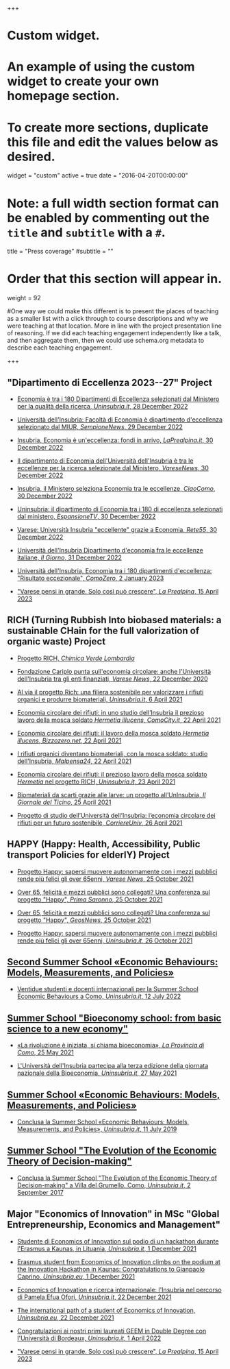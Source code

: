 +++
# Custom widget.
# An example of using the custom widget to create your own homepage section.
# To create more sections, duplicate this file and edit the values below as desired.
widget = "custom"
active = true
date = "2016-04-20T00:00:00"

# Note: a full width section format can be enabled by commenting out the `title` and `subtitle` with a `#`.
title = "Press coverage"
#subtitle = ""


# Order that this section will appear in.
weight = 92

#One way we could make this different is to present the places of teaching as a smaller list with a click through to course descriptions and why we were teaching at that location. More in line with the project presentation line of reasoning. If we did each teaching engagement independently like a talk, and then aggregate them, then we could use schema.org metadata to describe each teaching engagement.

+++
## "Dipartimento di Eccellenza 2023--27" Project

+ [Economia è tra i 180 Dipartimenti di Eccellenza selezionati dal Ministero per la qualità della ricerca, *Uninsubria.it*, 28 December 2022](https://web.archive.org/web/20230103112358/https://www.uninsubria.it/notizie/economia-%C3%A8-tra-i-180-dipartimenti-di-eccellenza-selezionati-dal-ministero-la-qualit%C3%A0-della)

+ [Università dell'Insubria: Facoltà di Economia è dipartimento d'eccellenza selezionato dal MIUR, *SempioneNews*, 29 December 2022](https://web.archive.org/web/20230103105328/https://www.sempionenews.it/territorio/universita-dellinsubria-facolta-di-economia-e-dipartimento-deccellenza-selezionato-dal-miur)

+ [Insubria, Economia è un'eccellenza: fondi in arrivo, *LaPrealpina.it*, 30 December 2022](https://web.archive.org/web/20230103111229/https://www.prealpina.it/pages/insubria-economia-tra-le-eccellenze-scelte-dal-ministero-293757.html)

+ [Il dipartimento di Economia dell'Università dell'Insubria è tra le eccellenze per la ricerca selezionate dal Ministero, *VareseNews*, 30 December 2022](https://web.archive.org/web/20230103111508/https://www.varesenews.it/2022/12/dipartimento-economia-delluniversita-dellinsubria-le-eccellenze-selezionate-dal-ministero/)

+ [Insubria, il Ministero seleziona Economia tra le eccellenze, *CiaoComo*, 30 December 2022](https://web.archive.org/web/20230103111646/https://www.ciaocomo.it/2022/12/30/insubria-il-ministero-seleziona-economia-tra-le-eccellenze/)

+ [Uninsubria: il dipartimento di Economia tra i 180 di eccellenza selezionati dal ministero, *EspansioneTV*, 30 December 2022](https://web.archive.org/web/20230103105533/https://www.espansionetv.it/2022/12/30/uninsubria-il-dipartimento-di-economia-tra-i-180-di-eccellenza/)

+ [Varese: Università Insubria "eccellente" grazie a Economia, *Rete55*, 30 December 2022](https://web.archive.org/web/20230103111035/https://www.rete55.it/notizie/attualita/varese-universita-insubria-eccellente-grazie-a-economia/)

+ [Università dell'Insubria Dipartimento d'economia fra le eccellenze italiane, *Il Giorno*, 31 December 2022](https://web.archive.org/web/20230103104817/https://www.ilgiorno.it/varese/cronaca/universita-dellinsubria-dipartimento-deconomia-fra-le-eccellenze-italiane-1.8424345)

+ [Università dell'Insubria, Economia tra i 180 dipartimenti d'eccellenza: "Risultato eccezionale", *ComoZero*, 2 January 2023](https://web.archive.org/web/20230103111903/https://comozero.it/attualita/universita-dellinsubria-il-economia-tra-i-180-dipartimenti-deccellenza-risultato-eccezionale/)

+ ["Varese pensi in grande. Solo così può crescere", *La Prealpina*, 15 April 2023](https://web.archive.org/web/20230418094808/https://www.prealpina.it/pages/insubria-varese-pensi-in-grande-solo-cosi-puo-crescere-302477.html)


## RICH (Turning Rubbish Into biobased materials: a sustainable CHain for the full valorization of organic waste) Project

+ [Progetto RICH, *Chimica Verde Lombardia*](https://www.chimicaverdelombardia.it/progetto-rich/)

+ [Fondazione Cariplo punta sull'economia circolare: anche l'Università dell'Insubria tra gli enti finanziati, *Varese News*, 22 December 2020](https://www.varesenews.it/2020/12/fondazione-cariplo-punta-sulleconomia-circolare-anche-luniversita-dellinsubria-gli-enti-finanziati/1289335/)

+ [Al via il progetto Rich: una filiera sostenibile per valorizzare i rifiuti organici e produrre biomateriali, *Uninsubria.it*, 6 April 2021](https://www.uninsubria.it/notizie/al-il-progetto-rich-una-filiera-sostenibile-valorizzare-i-rifiuti-organici-e-produrre)

+ [Economia circolare dei rifiuti: in uno studio dell’Insubria il prezioso lavoro della mosca soldato *Hermetia illucens*, *ComoCity.it*, 22 April 2021](https://www.comocity.it/economia-circolare-dei-rifiuti-in-uno-studio-dellinsubria-il-prezioso-lavoro-della-mosca-soldato-hermetia-illucens/)

+ [Economia circolare dei rifiuti: il lavoro della mosca soldato *Hermetia illucens*, *Bizzozero.net*, 22 April 2021](http://www.bizzozero.net/accade-a-bizzozero/5-notizie/6741-economia-circolare-dei-rifiuti-il-lavoro-della-mosca-soldato-hermetia-illucens)

+ [I rifiuti organici diventano biomateriali, con la mosca soldato: studio dell'Insubria, *Malpensa24*, 22 April 2021](https://www.malpensa24.it/i-rifiuti-organici-diventano-biomateriali-con-la-mosca-soldato-studio-dellinsubria/)

+ [Economia circolare dei rifiuti: il prezioso lavoro della mosca soldato *Hermetia* nel progetto RICH, *Uninsubria.it*, 23 April 2021](https://www.uninsubria.it/notizie/economia-circolare-dei-rifiuti-il-prezioso-lavoro-della-mosca-soldato-hermetia-nel-progetto)

+ [Biomateriali da scarti grazie alle larve: un progetto all’UnInsubria, *Il Giornale del Ticino*, 25 April 2021](https://ilgiornaledelticino.ch/biomateriali-da-scarti-grazie-alle-larve-un-progetto-alluninsubria/)

+ [Progetto di studio dell’Università dell’Insubria: l’economia circolare dei rifiuti per un futuro sostenibile, *CorriereUniv*, 26 April 2021](https://corriereuniv.it/progetto-di-studio-delluniversita-dellinsubria-leconomia-circolare-dei-rifiuti-per-un-futuro-sostenibile/)

## HAPPY (Happy: Health, Accessibility, Public transport Policies for elderlY) Project

+ [Progetto Happy: sapersi muovere autonomamente con i mezzi pubblici rende più felici gli over 65enni, *Varese News*, 25 October 2021](https://www.varesenews.it/2021/10/progetto-happy-sapersi-muovere-autonomamente-mezzi-pubblici-rende-piu-felici-gli-over-65enni/1393237/)

+ [Over 65, felicità e mezzi pubblici sono collegati? Una conferenza sul progetto "Happy", *Prima Saronno*, 25 October 2021](https://primasaronno.it/attualita/over-65-felicita-e-mezzi-pubblici-sono-collegati-una-conferenza-sul-progetto-happy/)

+ [Over 65, felicità e mezzi pubblici sono collegati? Una conferenza sul progetto "Happy", *GeosNews*, 25 October 2021](https://it.geosnews.com/p/it/lombardia/va/varese/over-65-felicit-e-mezzi-pubblici-sono-collegati-una-conferenza-sul-progetto-happy_35934824)

+ [Progetto Happy: sapersi muovere autonomamente con i mezzi pubblici rende più felici gli over 65enni, *Uninsubria.it*, 26 October 2021](https://www.uninsubria.it/eventi/progetto-happy-gli-over-65enni-la-mobilit%C3%A0-fa-bene-alla-salute-e-migliora-la-qualit%C3%A0-della)


## [Second Summer School «Economic Behaviours: Models, Measurements, and Policies»](http://ebmp2022.lakecomoschool.org)

+ [Ventidue studenti e docenti internazionali per la Summer School Economic Behaviours a Como, *Uninsubria.it*, 12 July 2022](https://www.uninsubria.it/summer-school-Economic-Behaviours)


## [Summer School "Bioeconomy school: from basic science to a new economy"](https://bsne.lakecomoschool.org/)

+ [«La rivoluzione è iniziata, si chiama bioeconomia», *La Provincia di Como*, 25 May 2021](/PC001.pdf)

+ [L'Università dell'Insubria partecipa alla terza edizione della giornata nazionale della Bioeconomia, *Uninsubria.it*, 27 May 2021](https://www.uninsubria.it/eventi/l%E2%80%99universit%C3%A0-dell%E2%80%99insubria-partecipa-alla-terza-edizione-della-giornata-nazionale-della)


## [Summer School «Economic Behaviours: Models, Measurements, and Policies»](http://ebmp.lakecomoschool.org)

+ [Conclusa la Summer School «Economic Behaviours: Models, Measurements, and Policies», *Uninsubria.it*, 11 July 2019](https://www.uninsubria.it/notizie/conclusa-la-summer-school-%C2%ABeconomic-behaviours-models-measurements-and-policies%C2%BB)


## [Summer School "The Evolution of the Economic Theory of Decision-making"](http://etdm.lakecomoschool.org)

+ [Conclusa la Summer School "The Evolution of the Economic Theory of Decision-making" a Villa del Grumello, Como, *Uninsubria.it*, 2 September 2017](https://www.uninsubria.it/notizie/conclusa-la-summer-school-evolution-economic-theory-decision-making-villa-del-grumello-como)


## Major "Economics of Innovation" in MSc "Global Entrepreneurship, Economics and Management"

+ [Studente di Economics of Innovation sul podio di un hackathon durante l'Erasmus a Kaunas, in Lituania, *Uninsubria.it*, 1 December 2021](https://web.archive.org/web/20211202215322/https://www.uninsubria.it/notizie/studente-di-economics-innovation-sul-podio-di-un-hackathon-durante-lerasmus-lituania)

+ [Erasmus student from Economics of Innovation climbs on the podium at the Innovation Hackathon in Kaunas: Congratulations to Gianpaolo Caprino, *Uninsubria.eu*, 1 December 2021](https://web.archive.org/web/20211202141324/https://www.uninsubria.eu/news/erasmus-student-economics-innovation-climbs-podium-innovation-hackathon-kaunas-congratulations)

+ [Economics of Innovation e ricerca internazionale: l'Insubria nel percorso di Pamela Efua Ofori, *Uninsubria.it*, 22 December 2021](https://web.archive.org/web/20211227082046/https://www.uninsubria.it/notizie/economics-innovation-e-ricerca-internazionale-l%E2%80%99insubria-nel-percorso-di-pamela-efua-ofori)

+ [The international path of a student of Economics of Innovation, *Uninsubria.eu*, 22 December 2021](https://web.archive.org/web/20211227082535/https://www.uninsubria.eu/news/international-path-student-economics-innovation)

+ [Congratulazioni ai nostri primi laureati GEEM in Double Degree con l'Università di Bordeaux, *Uninsubria.it*, 1 April 2022](https://web.archive.org/web/20220402072110/https://www.uninsubria.it/notizie/congratulazioni-ai-nostri-primi-laureati-geem-double-degree-con-luniversit%C3%A0-di-bordeaux)

+ ["Varese pensi in grande. Solo così può crescere", *La Prealpina*, 15 April 2023](https://web.archive.org/web/20230418094808/https://www.prealpina.it/pages/insubria-varese-pensi-in-grande-solo-cosi-puo-crescere-302477.html)
